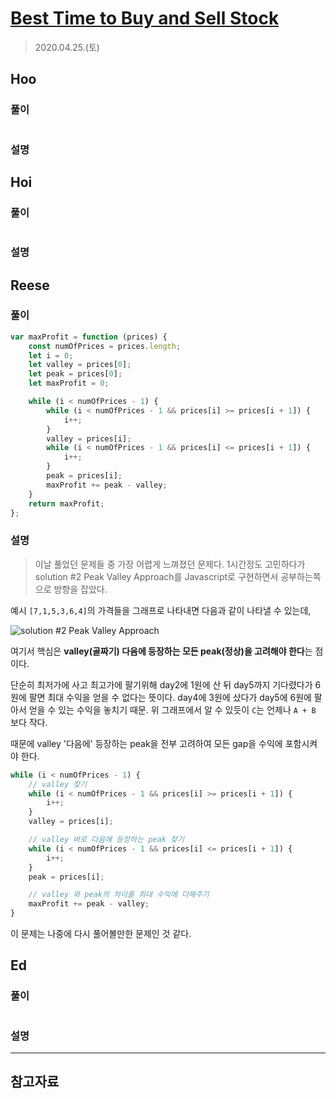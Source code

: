 # [Best Time to Buy and Sell Stock](https://leetcode.com/explore/interview/card/top-interview-questions-easy/92/array/564/)

> 2020.04.25.(토)

## Hoo

### 풀이

```js
```

### 설명

## Hoi

### 풀이

```js
```

### 설명

## Reese

### 풀이

```js
var maxProfit = function (prices) {
	const numOfPrices = prices.length;
	let i = 0;
	let valley = prices[0];
	let peak = prices[0];
	let maxProfit = 0;

	while (i < numOfPrices - 1) {
		while (i < numOfPrices - 1 && prices[i] >= prices[i + 1]) {
			i++;
		}
		valley = prices[i];
		while (i < numOfPrices - 1 && prices[i] <= prices[i + 1]) {
			i++;
		}
		peak = prices[i];
		maxProfit += peak - valley;
	}
	return maxProfit;
};
```

### 설명

> 이날 풀었던 문제들 중 가장 어렵게 느껴졌던 문제다. 1시간정도 고민하다가 solution #2 Peak Valley Approach를 Javascript로 구현하면서 공부하는쪽으로 방향을 잡았다.

예시 `[7,1,5,3,6,4]`의 가격들을 그래프로 나타내면 다음과 같이 나타낼 수 있는데,

![solution #2 Peak Valley Approach](https://leetcode.com/media/original_images/122_maxprofit_1.PNG)

여기서 핵심은 **valley(골짜기) 다음에 등장하는 모든 peak(정상)을 고려해야 한다**는 점이다.

단순히 최저가에 사고 최고가에 팔기위해 day2에 1원에 산 뒤 day5까지 기다렸다가 6원에 팔면 최대 수익을 얻을 수 없다는 뜻이다. day4에 3원에 샀다가 day5에 6원에 팔아서 얻을 수 있는 수익을 놓치기 때문. 위 그래프에서 알 수 있듯이 `C`는 언제나 `A + B` 보다 작다.

때문에 valley '다음에' 등장하는 peak을 전부 고려하여 모든 gap을 수익에 포함시켜야 한다.

```js
while (i < numOfPrices - 1) {
	// valley 찾기
	while (i < numOfPrices - 1 && prices[i] >= prices[i + 1]) {
		i++;
	}
	valley = prices[i];

	// valley 바로 다음에 등장하는 peak 찾기
	while (i < numOfPrices - 1 && prices[i] <= prices[i + 1]) {
		i++;
	}
	peak = prices[i];

	// valley 와 peak의 차이를 최대 수익에 더해주기
	maxProfit += peak - valley;
}
```

이 문제는 나중에 다시 풀어볼만한 문제인 것 같다.

## Ed

### 풀이

```js
```

### 설명

---

## 참고자료
